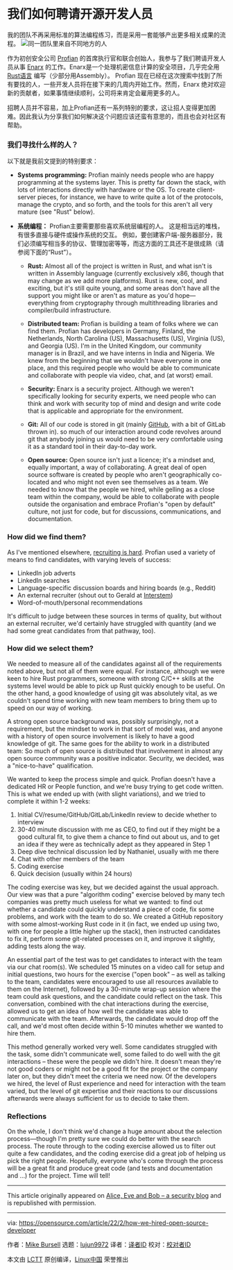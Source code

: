 [#]: subject: "How we hired an open source developer"
[#]: via: "https://opensource.com/article/22/2/how-we-hired-open-source-developer"
[#]: author: "Mike Bursell https://opensource.com/users/mikecamel"
[#]: collector: "lujun9972"
[#]: translator: "XiaotingHuang22"
[#]: reviewer: " "
[#]: publisher: " "
[#]: url: " "

我们如何聘请开源开发人员
======
我的团队不再采用标准的算法编程练习，而是采用一套能够产出更多相关成果的流程。
![同一团队里来自不同地方的人][1]

作为初创安全公司 [Profian][2] 的首席执行官和联合创始人，我参与了我们聘请开发人员从事 [Enarx][3] 的工作。Enarx是一个处理机密信息计算的安全项目，几乎完全用 [Rust语言][4] 编写（少部分用Assembly）。 Profian 现在已经在这次搜索中找到了所有要找的人，一些开发人员将在接下来的几周内开始工作。然而，Enarx 绝对欢迎新的贡献者，如果事情继续顺利，公司将来肯定会雇用更多的人。

招聘人员并不容易，加上Profian还有一系列特别的要求，这让招人变得更加困难。因此我认为分享我们如何解决这个问题应该还蛮有意思的，而且也会对社区有帮助。

### 我们寻找什么样的人？

以下就是我前文提到的特别要求：

  * **Systems programming:** Profian mainly needs people who are happy programming at the systems layer. This is pretty far down the stack, with lots of interactions directly with hardware or the OS. To create client-server pieces, for instance, we have to write quite a lot of the protocols, manage the crypto, and so forth, and the tools for this aren't all very mature (see "Rust" below).
* **系统编程：** Profian主要需要那些喜欢系统层编程的人。 这是相当远的堆栈，有很多直接与硬件或操作系统的交互。 例如，要创建客户端-服务器部分，我们必须编写相当多的协议、管理加密等等，而这方面的工具还不是很成熟（请参阅下面的“Rust”）。

  * **Rust:** Almost all of the project is written in Rust, and what isn't is written in Assembly language (currently exclusively x86, though that may change as we add more platforms). Rust is new, cool, and exciting, but it's still quite young, and some areas don't have all the support you might like or aren't as mature as you'd hope—everything from cryptography through multithreading libraries and compiler/build infrastructure.

  * **Distributed team:** Profian is building a team of folks where we can find them. Profian has developers in Germany, Finland, the Netherlands, North Carolina (US), Massachusetts (US), Virginia (US), and Georgia (US). I'm in the United Kingdom, our community manager is in Brazil, and we have interns in India and Nigeria. We knew from the beginning that we wouldn't have everyone in one place, and this required people who would be able to communicate and collaborate with people via video, chat, and (at worst) email.

  * **Security:** Enarx is a security project. Although we weren't specifically looking for security experts, we need people who can think and work with security top of mind and design and write code that is applicable and appropriate for the environment.

  * **Git:** All of our code is stored in git (mainly [GitHub][5], with a bit of GitLab thrown in). so much of our interaction around code revolves around git that anybody joining us would need to be very comfortable using it as a standard tool in their day-to-day work.

  * **Open source:** Open source isn't just a licence; it's a mindset and, equally important, a way of collaborating. A great deal of open source software is created by people who aren't geographically co-located and who might not even see themselves as a team. We needed to know that the people we hired, while gelling as a close team within the company, would be able to collaborate with people outside the organisation and embrace Profian's "open by default" culture, not just for code, but for discussions, communications, and documentation.




### How did we find them?

As I've mentioned elsewhere, [recruiting is hard][6]. Profian used a variety of means to find candidates, with varying levels of success:

  * LinkedIn job adverts
  * LinkedIn searches
  * Language-specific discussion boards and hiring boards (e.g., Reddit)
  * An external recruiter (shout out to Gerald at [Interstem][7])
  * Word-of-mouth/personal recommendations



It's difficult to judge between these sources in terms of quality, but without an external recruiter, we'd certainly have struggled with quantity (and we had some great candidates from that pathway, too).

### How did we select them?

We needed to measure all of the candidates against all of the requirements noted above, but not all of them were equal. For instance, although we were keen to hire Rust programmers, someone with strong C/C++ skills at the systems level would be able to pick up Rust quickly enough to be useful. On the other hand, a good knowledge of using git was absolutely vital, as we couldn't spend time working with new team members to bring them up to speed on our way of working.

A strong open source background was, possibly surprisingly, not a requirement, but the mindset to work in that sort of model was, and anyone with a history of open source involvement is likely to have a good knowledge of git. The same goes for the ability to work in a distributed team: So much of open source is distributed that involvement in almost any open source community was a positive indicator. Security, we decided, was a "nice-to-have" qualification.

We wanted to keep the process simple and quick. Profian doesn't have a dedicated HR or People function, and we're busy trying to get code written. This is what we ended up with (with slight variations), and we tried to complete it within 1-2 weeks:

  1. Initial CV/resume/GitHub/GitLab/LinkedIn review to decide whether to interview
  2. 30-40 minute discussion with me as CEO, to find out if they might be a good cultural fit, to give them a chance to find out about us, and to get an idea if they were as technically adept as they appeared in Step 1
  3. Deep dive technical discussion led by Nathaniel, usually with me there
  4. Chat with other members of the team
  5. Coding exercise
  6. Quick decision (usually within 24 hours)



The coding exercise was key, but we decided against the usual approach. Our view was that a pure "algorithm coding" exercise beloved by many tech companies was pretty much useless for what we wanted: to find out whether a candidate could quickly understand a piece of code, fix some problems, and work with the team to do so. We created a GitHub repository with some almost-working Rust code in it (in fact, we ended up using two, with one for people a little higher up the stack), then instructed candidates to fix it, perform some git-related processes on it, and improve it slightly, adding tests along the way.

An essential part of the test was to get candidates to interact with the team via our chat room(s). We scheduled 15 minutes on a video call for setup and initial questions, two hours for the exercise ("open book" – as well as talking to the team, candidates were encouraged to use all resources available to them on the Internet), followed by a 30-minute wrap-up session where the team could ask questions, and the candidate could reflect on the task. This conversation, combined with the chat interactions during the exercise, allowed us to get an idea of how well the candidate was able to communicate with the team. Afterwards, the candidate would drop off the call, and we'd most often decide within 5-10 minutes whether we wanted to hire them.

This method generally worked very well. Some candidates struggled with the task, some didn't communicate well, some failed to do well with the git interactions – these were the people we didn't hire. It doesn't mean they're not good coders or might not be a good fit for the project or the company later on, but they didn't meet the criteria we need now. Of the developers we hired, the level of Rust experience and need for interaction with the team varied, but the level of git expertise and their reactions to our discussions afterwards were always sufficient for us to decide to take them.

### Reflections

On the whole, I don't think we'd change a huge amount about the selection process—though I'm pretty sure we could do better with the search process. The route through to the coding exercise allowed us to filter out quite a few candidates, and the coding exercise did a great job of helping us pick the right people. Hopefully, everyone who's come through the process will be a great fit and produce great code (and tests and documentation and …) for the project. Time will tell!

* * *

This article originally appeared on [Alice, Eve and Bob – a security blog][8] and is republished with permission.

--------------------------------------------------------------------------------

via: https://opensource.com/article/22/2/how-we-hired-open-source-developer

作者：[Mike Bursell][a]
选题：[lujun9972][b]
译者：[译者ID](https://github.com/译者ID)
校对：[校对者ID](https://github.com/校对者ID)

本文由 [LCTT](https://github.com/LCTT/TranslateProject) 原创编译，[Linux中国](https://linux.cn/) 荣誉推出

[a]: https://opensource.com/users/mikecamel
[b]: https://github.com/lujun9972
[1]: https://opensource.com/sites/default/files/styles/image-full-size/public/lead-images/connection_people_team_collaboration.png?itok=0_vQT8xV (people in different locations who are part of the same team)
[2]: https://profian.com/
[3]: https://enarx.dev/
[4]: https://opensource.com/article/21/3/rust-programmer
[5]: https://github.com/enarx/
[6]: https://aliceevebob.com/2021/11/09/recruiting-is-hard/
[7]: https://www.interstem.co.uk/
[8]: https://aliceevebob.com/
